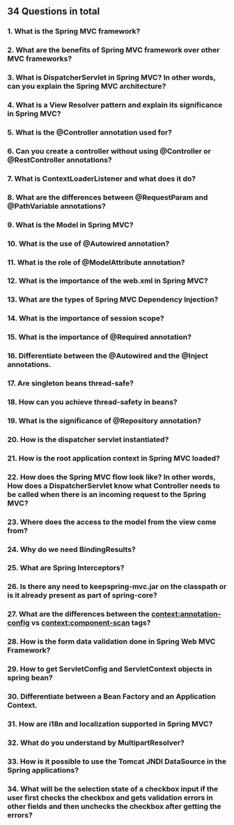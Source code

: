 ## 34 Questions in total
### 1. What is the Spring MVC framework?

### 2. What are the benefits of Spring MVC framework over other MVC frameworks?

### 3. What is DispatcherServlet in Spring MVC? In other words, can you explain the Spring MVC architecture?

### 4. What is a View Resolver pattern and explain its significance in Spring MVC?

### 5. What is the @Controller annotation used for?

### 6. Can you create a controller without using @Controller or @RestController annotations?

### 7. What is ContextLoaderListener and what does it do?

### 8. What are the differences between @RequestParam and @PathVariable annotations?

### 9. What is the Model in Spring MVC?

### 10. What is the use of @Autowired annotation?

### 11. What is the role of @ModelAttribute annotation?

### 12. What is the importance of the web.xml in Spring MVC?

### 13. What are the types of Spring MVC Dependency Injection?

### 14. What is the importance of session scope?

### 15. What is the importance of @Required annotation?

### 16. Differentiate between the @Autowired and the @Inject annotations.

### 17. Are singleton beans thread-safe?

### 18. How can you achieve thread-safety in beans?

### 19. What is the significance of @Repository annotation?

### 20. How is the dispatcher servlet instantiated?

### 21. How is the root application context in Spring MVC loaded?

### 22. How does the Spring MVC flow look like? In other words, How does a DispatcherServlet know what Controller needs to be called when there is an incoming request to the Spring MVC?

### 23. Where does the access to the model from the view come from?

### 24. Why do we need BindingResults?

### 25. What are Spring Interceptors?

### 26. Is there any need to keepspring-mvc.jar on the classpath or is it already present as part of spring-core?

### 27. What are the differences between the <context:annotation-config> vs <context:component-scan> tags?

### 28. How is the form data validation done in Spring Web MVC Framework?

### 29. How to get ServletConfig and ServletContext objects in spring bean?

### 30. Differentiate between a Bean Factory and an Application Context.

### 31. How are i18n and localization supported in Spring MVC?

### 32. What do you understand by MultipartResolver?

### 33. How is it possible to use the Tomcat JNDI DataSource in the Spring applications?

### 34. What will be the selection state of a checkbox input if the user first checks the checkbox and gets validation errors in other fields and then unchecks the checkbox after getting the errors?